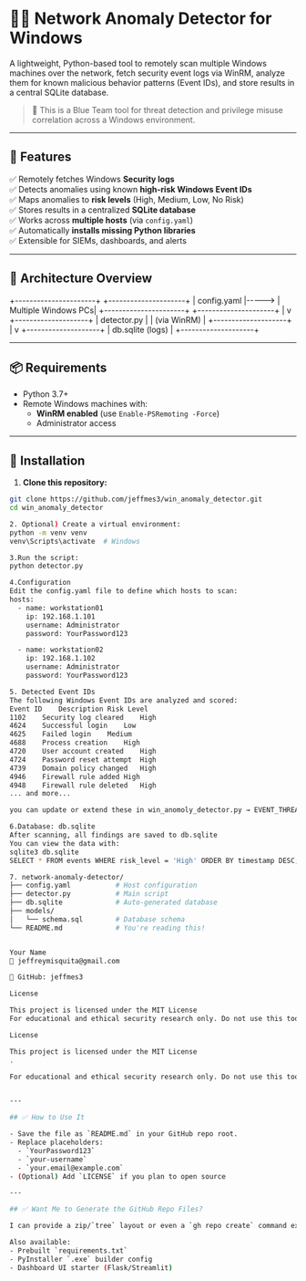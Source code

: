 # 🕵️‍♂️ Network Anomaly Detector for Windows

A lightweight, Python-based tool to remotely scan multiple Windows machines over the network, fetch security event logs via WinRM, analyze them for known malicious behavior patterns (Event IDs), and store results in a central SQLite database.

> 🚨 This is a Blue Team tool for threat detection and privilege misuse correlation across a Windows environment.

---

## 🚀 Features

✅ Remotely fetches Windows **Security logs**  
✅ Detects anomalies using known **high-risk Windows Event IDs**  
✅ Maps anomalies to **risk levels** (High, Medium, Low, No Risk)  
✅ Stores results in a centralized **SQLite database**  
✅ Works across **multiple hosts** (via `config.yaml`)  
✅ Automatically **installs missing Python libraries**  
✅ Extensible for SIEMs, dashboards, and alerts

---

## 🧱 Architecture Overview

+----------------------+ +---------------------+
| config.yaml |-----> | Multiple Windows PCs|
+----------------------+ +---------------------+
|
v
+--------------------+
| detector.py |
| (via WinRM) |
+--------------------+
|
v
+--------------------+
| db.sqlite (logs) |
+--------------------+


---

## 📦 Requirements

- Python 3.7+
- Remote Windows machines with:
  - **WinRM enabled** (use `Enable-PSRemoting -Force`)
  - Administrator access

---

## 🔧 Installation

1. **Clone this repository:**

```bash
git clone https://github.com/jeffmes3/win_anomaly_detector.git
cd win_anomaly_detector

2. Optional) Create a virtual environment:
python -m venv venv
venv\Scripts\activate  # Windows

3.Run the script:
python detector.py

4.Configuration
Edit the config.yaml file to define which hosts to scan:
hosts:
  - name: workstation01
    ip: 192.168.1.101
    username: Administrator
    password: YourPassword123

  - name: workstation02
    ip: 192.168.1.102
    username: Administrator
    password: YourPassword123

5. Detected Event IDs
The following Windows Event IDs are analyzed and scored:
Event ID	Description	Risk Level
1102	Security log cleared	High
4624	Successful login	Low
4625	Failed login	Medium
4688	Process creation	High
4720	User account created	High
4724	Password reset attempt	High
4739	Domain policy changed	High
4946	Firewall rule added	High
4948	Firewall rule deleted	High
...	and more...

you can update or extend these in win_anomoly_detector.py → EVENT_THREAT_SCORES.

6.Database: db.sqlite
After scanning, all findings are saved to db.sqlite
You can view the data with:
sqlite3 db.sqlite
SELECT * FROM events WHERE risk_level = 'High' ORDER BY timestamp DESC;

7. network-anomaly-detector/
├── config.yaml           # Host configuration
├── detector.py           # Main script
├── db.sqlite             # Auto-generated database
├── models/
│   └── schema.sql        # Database schema
└── README.md             # You're reading this!


Your Name
📧 jeffreymisquita@gmail.com

🐙 GitHub: jeffmes3

License

This project is licensed under the MIT License
For educational and ethical security research only. Do not use this tool for unauthorized access.

License

This project is licensed under the MIT License
.

For educational and ethical security research only. Do not use this tool for unauthorized access.


---

## ✅ How to Use It

- Save the file as `README.md` in your GitHub repo root.
- Replace placeholders:
  - `YourPassword123`
  - `your-username`
  - `your.email@example.com`
- (Optional) Add `LICENSE` if you plan to open source

---

## ✅ Want Me to Generate the GitHub Repo Files?

I can provide a zip/`tree` layout or even a `gh repo create` command example for you — just let me know.

Also available:
- Prebuilt `requirements.txt`
- PyInstaller `.exe` builder config
- Dashboard UI starter (Flask/Streamlit)





